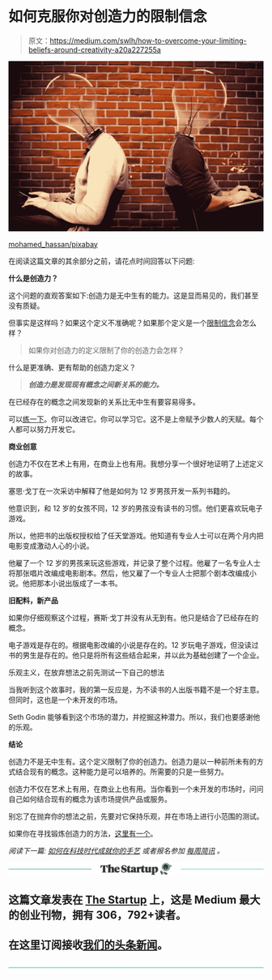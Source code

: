 # 如何克服你对创造力的限制信念

> 原文：<https://medium.com/swlh/how-to-overcome-your-limiting-beliefs-around-creativity-a20a227255a>

![](img/5bd4dda94256a4e6f198b08021315279.png)

[mohamed_hassan/pixabay](https://pixabay.com/en/idea-teamwork-thinking-working-3085367/)

在阅读这篇文章的其余部分之前，请花点时间回答以下问题:

**什么是创造力？**

这个问题的直观答案如下:创造力是无中生有的能力。这是显而易见的，我们甚至没有质疑。

但事实是这样吗？如果这个定义不准确呢？如果那个定义是一个[限制信念](https://ideavisionaction.com/personal-development/whats-holding-you-back-from-realizing-your-most-ambitious-goals/)会怎么样？

> 如果你对创造力的定义限制了你的创造力会怎样？

什么是更准确、更有帮助的创造力定义？

> ***创造力是发现现有概念之间新关系的能力。***

在已经存在的概念之间发现新的关系比无中生有要容易得多。

可以[练一下](https://ideavisionaction.com/personal-development/how-to-succeed-in-your-craft-in-the-age-of-technology/)。你可以改进它。你可以学习它。这不是上帝赋予少数人的天赋。每个人都可以努力开发它。

**商业创意**

创造力不仅在艺术上有用，在商业上也有用。我想分享一个很好地证明了上述定义的故事。

塞思·戈丁在一次采访中解释了他是如何为 12 岁男孩开发一系列书籍的。

他意识到，和 12 岁的女孩不同，12 岁的男孩没有读书的习惯。他们更喜欢玩电子游戏。

所以，他把书的出版权授权给了任天堂游戏。他知道有专业人士可以在两个月内把电影变成激动人心的小说。

他雇了一个 12 岁的男孩来玩这些游戏，并记录了整个过程。他雇了一名专业人士将那张唱片改编成电影剧本。然后，他又雇了一个专业人士把那个剧本改编成小说。他把那本小说出版成了一本书。

**旧配料，新产品**

如果你仔细观察这个过程，赛斯·戈丁并没有从无到有。他只是结合了已经存在的概念。

电子游戏是存在的。根据电影改编的小说是存在的。12 岁玩电子游戏，但没读过书的男生是存在的。他只是将所有这些结合起来，并以此为基础创建了一个企业。

乐观主义，在放弃想法之前先测试一下自己的想法

当我听到这个故事时，我的第一反应是，为不读书的人出版书籍不是一个好主意。但同时，这也是一个未开发的市场。

Seth Godin 能够看到这个市场的潜力，并挖掘这种潜力。所以，我们也要感谢他的乐观。

**结论**

创造力不是无中生有。这个定义限制了你的创造力。创造力是以一种前所未有的方式结合现有的概念。这种能力是可以培养的。所需要的只是一些努力。

创造力不仅在艺术上有用，在商业上也有用。当你看到一个未开发的市场时，问问自己如何结合现有的概念为该市场提供产品或服务。

别忘了在抛弃你的想法之前，先要对它保持乐观，并在市场上进行小范围的测试。

如果你在寻找锻炼创造力的方法，[这里有一个](https://ideavisionaction.com/personal-development/how-would-you-live-your-life-if-you-had-multiple-lives/)。

*阅读下一篇:* [*如何在科技时代成就你的手艺*](https://ideavisionaction.com/personal-development/how-to-succeed-in-your-craft-in-the-age-of-technology/) *或者报名参加* [*每周简讯*](https://ideavisionaction.com/email-newsletter/) *。*

[![](img/308a8d84fb9b2fab43d66c117fcc4bb4.png)](https://medium.com/swlh)

## 这篇文章发表在 [The Startup](https://medium.com/swlh) 上，这是 Medium 最大的创业刊物，拥有 306，792+读者。

## 在这里订阅接收[我们的头条新闻](http://growthsupply.com/the-startup-newsletter/)。

[![](img/b0164736ea17a63403e660de5dedf91a.png)](https://medium.com/swlh)